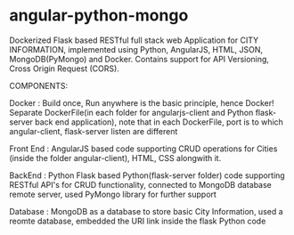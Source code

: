 
# angular-python-mongo
Dockerized Flask based RESTful full stack web Application for CITY INFORMATION, implemented using Python, AngularJS, HTML, JSON, MongoDB(PyMongo) and Docker.
Contains support for API Versioning, Cross Origin Request (CORS).

COMPONENTS: 

Docker : Build once, Run anywhere is the basic principle, hence Docker! Separate DockerFile(in each folder for  angularjs-client and Python flask-server back end application), note that in each DockerFile, port is to which angular-client, flask-server listen are different

Front End : AngularJS based code supporting CRUD operations for Cities (inside the folder angular-client), HTML, CSS alongwith             it.

BackEnd :   Python Flask based Python(flask-server folder) code supporting RESTful API's for CRUD functionality, connected to             MongoDB database remote server, used PyMongo library for further support

Database : MongoDB as a database to store basic City Information, used a reomte database, embedded the URI link inside the                flask Python code    

